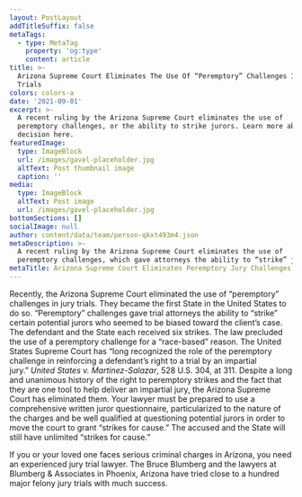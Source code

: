 ```yaml
---
layout: PostLayout
addTitleSuffix: false
metaTags:
  - type: MetaTag
    property: 'og:type'
    content: article
title: >-
  Arizona Supreme Court Eliminates The Use Of “Peremptory” Challenges In Jury
  Trials
colors: colors-a
date: '2021-09-01'
excerpt: >-
  ​​A recent ruling by the Arizona Supreme Court eliminates the use of
  peremptory challenges, or the ability to strike jurors. Learn more about this
  decision here.
featuredImage:
  type: ImageBlock
  url: /images/gavel-placeholder.jpg
  altText: Post thumbnail image
  caption: ''
media:
  type: ImageBlock
  altText: Post image
  url: /images/gavel-placeholder.jpg
bottomSections: []
socialImage: null
author: content/data/team/person-qkxt493m4.json
metaDescription: >-
  ​​A recent ruling by the Arizona Supreme Court eliminates the use of
  peremptory challenges, which gave attorneys the ability to “strike” jurors.
metaTitle: Arizona Supreme Court Eliminates Peremptory Jury Challenges
---
```


Recently, the Arizona Supreme Court eliminated the use of “peremptory” challenges in jury trials. They became the first State in the United States to do so. “Peremptory” challenges gave trial attorneys the ability to “strike” certain potential jurors who seemed to be biased toward the client’s case. The defendant and the State each received six strikes. The law precluded the use of a peremptory challenge for a “race-based” reason. The United States Supreme Court has “long recognized the role of the peremptory challenge in reinforcing a defendant’s right to a trial by an impartial jury.” *United States v. Martinez-Salazar*, 528 U.S. 304, at 311. Despite a long and unanimous history of the right to peremptory strikes and the fact that they are one tool to help deliver an impartial jury, the Arizona Supreme Court has eliminated them. Your lawyer must be prepared to use a comprehensive written juror questionnaire, particularized to the nature of the charges and be well qualified at questioning potential jurors in order to move the court to grant “strikes for cause.” The accused and the State will still have unlimited “strikes for cause.”

If you or your loved one faces serious criminal charges in Arizona, you need an experienced jury trial lawyer. The Bruce Blumberg and the lawyers at Blumberg & Associates in Phoenix, Arizona have tried close to a hundred major felony jury trials with much success.
